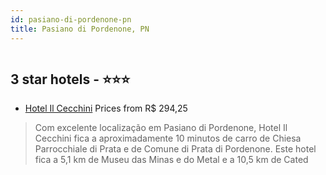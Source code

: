 ```yaml
---
id: pasiano-di-pordenone-pn
title: Pasiano di Pordenone, PN
---
```


<center><img src="https://i.travelapi.com/hotels/3000000/2530000/2529700/2529665/4ac50554_z.jpg" alt="" /></center>


##  3 star hotels - ⭐️⭐️⭐️

-    [Hotel Il Cecchini](https://us.hurb.com/hotels/pasiano-di-pordenone/hotel-il-cecchini-HT-G5YT?cmp=18055) Prices from R$ 294,25
   > Com excelente localização em Pasiano di Pordenone, Hotel Il Cecchini fica a aproximadamente 10 minutos de carro de Chiesa Parrocchiale di Prata e de Comune di Prata di Pordenone.  Este hotel fica a 5,1 km de Museu das Minas e do Metal e a 10,5 km de Cated
